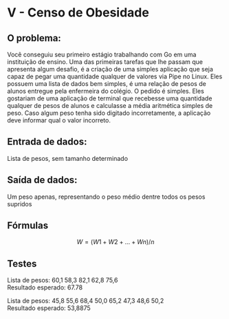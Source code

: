 # V - Censo de Obesidade

## O problema:

Você conseguiu seu primeiro estágio trabalhando com Go em uma instituição de ensino. Uma das primeiras tarefas que lhe passam que apresenta algum desafio, é a criação de uma simples aplicação que seja capaz de pegar uma quantidade qualquer de valores via Pipe no Linux. Eles possuem uma lista de dados bem simples, é uma relação de pesos de alunos entregue pela enfermeira do colégio. O pedido é simples. Eles gostariam de uma aplicação de terminal que recebesse uma quantidade qualquer de pesos de alunos e calculasse a média aritmética simples de peso. Caso algum peso tenha sido digitado incorretamente, a aplicação deve informar qual o valor incorreto.

## Entrada de dados:   
Lista de pesos, sem tamanho determinado   

## Saída de dados:   
Um peso apenas, representando o peso médio dentre todos os pesos supridos   

## Fórmulas  
$$
W = (W1 + W2 + ... + Wn) / n
$$


## Testes
Lista de pesos: 60,1 58,3 82,1 62,8 75,6   
Resultado esperado: 67.78  

Lista de pesos: 45,8 55,6 68,4 50,0 65,2 47,3 48,6 50,2   
Resultado esperado: 53,8875